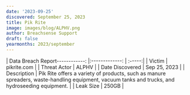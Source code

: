 ```yaml
---
date: '2023-09-25'
discovered: September 25, 2023
title: Pik Rite
image: images/blog/ALPHV.png
author: Breachsense Support
draft: false
yearmonths: 2023/september
---
```


| Data Breach Report------------:     |:-------------:    | :-----:|
| Victim      | pikrite.com      | 
| Threat Actor      | ALPHV      | 
| Date Discovered      | Sep 25, 2023      | 
| Description      | Pik Rite offers a variety of products, such as manure spreaders, waste-handling equipment, vacuum tanks and trucks, and hydroseeding equipment.      | 
| Leak Size      | 250GB      | 

